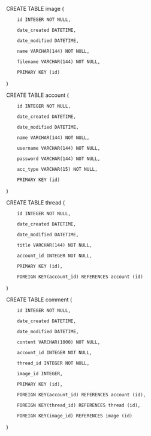 
CREATE TABLE image (

        id INTEGER NOT NULL,

        date_created DATETIME,

        date_modified DATETIME,

        name VARCHAR(144) NOT NULL,

        filename VARCHAR(144) NOT NULL,

        PRIMARY KEY (id)

)



CREATE TABLE account (

        id INTEGER NOT NULL,

        date_created DATETIME,

        date_modified DATETIME,

        name VARCHAR(144) NOT NULL,

        username VARCHAR(144) NOT NULL,

        password VARCHAR(144) NOT NULL,

        acc_type VARCHAR(15) NOT NULL,

        PRIMARY KEY (id)

)



CREATE TABLE thread (

        id INTEGER NOT NULL,

        date_created DATETIME,

        date_modified DATETIME,

        title VARCHAR(144) NOT NULL,

        account_id INTEGER NOT NULL,

        PRIMARY KEY (id),

        FOREIGN KEY(account_id) REFERENCES account (id)

)




CREATE TABLE comment (

        id INTEGER NOT NULL,

        date_created DATETIME,

        date_modified DATETIME,

        content VARCHAR(1000) NOT NULL,

        account_id INTEGER NOT NULL,

        thread_id INTEGER NOT NULL,

        image_id INTEGER,

        PRIMARY KEY (id),

        FOREIGN KEY(account_id) REFERENCES account (id),

        FOREIGN KEY(thread_id) REFERENCES thread (id),

        FOREIGN KEY(image_id) REFERENCES image (id)

)
